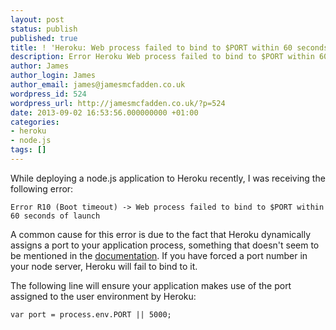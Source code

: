 ```yaml
---
layout: post
status: publish
published: true
title: ! 'Heroku: Web process failed to bind to $PORT within 60 seconds of launch'
description: Error Heroku Web process failed to bind to $PORT within 60 seconds of launch in nodejs
author: James
author_login: James
author_email: james@jamesmcfadden.co.uk
wordpress_id: 524
wordpress_url: http://jamesmcfadden.co.uk/?p=524
date: 2013-09-02 16:53:56.000000000 +01:00
categories:
- heroku
- node.js
tags: []
---
```

While deploying a node.js application to Heroku recently, I was receiving the following error:

    Error R10 (Boot timeout) -> Web process failed to bind to $PORT within 60 seconds of launch

A common cause for this error is due to the fact that Heroku dynamically assigns a port to your application process, something that doesn't seem to be mentioned in the [documentation](https://devcenter.heroku.com/articles/nodejs). If you have forced a port number in your node server, Heroku will fail to bind to it.

The following line will ensure your application makes use of the port assigned to the user environment by Heroku:

    var port = process.env.PORT || 5000;